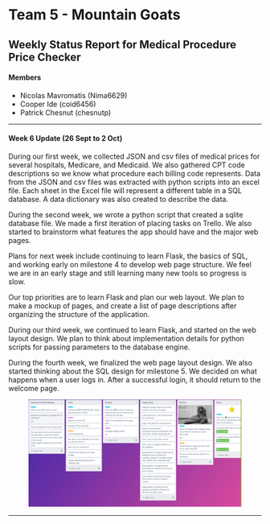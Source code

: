 # Team 5 - Mountain Goats
## Weekly Status Report for Medical Procedure Price Checker
#### Members
- Nicolas Mavromatis (Nima6629)
- Cooper Ide (coid6456)
- Patrick Chesnut (chesnutp)
---
#### Week 6 Update (26 Sept to 2 Oct)
    
During our first week, we collected JSON and csv files of medical prices for several hospitals, Medicare, and Medicaid.  We also gathered CPT code descriptions so we know what procedure each billing code represents.  Data from the JSON and csv files was extracted with python scripts into an excel file.  Each sheet in the Excel file will represent a different table in a SQL database.  A data dictionary was also created to describe the data.

During the second week, we wrote a python script that created a sqlite database file. We made a first iteration of placing tasks on Trello.  We also started to brainstorm what features the app should have and the major web pages.

Plans for next week include continuing to learn Flask, the basics of SQL, and working early on milestone 4 to develop web page structure. We feel we are in an early stage and still learning many new tools so progress is slow. 

Our top priorities are to learn Flask and plan our web layout.
We plan to make a mockup of pages, and create a list of page descriptions after organizing the structure of the application. 

During our third week, we continued to learn Flask, and started on the web layout design. 
We plan to think about implementation details for python scripts for passing parameters to the database engine.

During the fourth week, we finalized the web page layout design. We also started thinking about the SQL design for milestone 5. 
We decided on what happens when a user logs in. After a successful login, it should return to the welcome page. 



<figure>
  <IMG SRC="TrelloSC.PNG">
</figure>

---